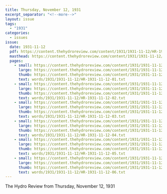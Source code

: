 ```yaml
---
title: Thursday, November 12, 1931
excerpt_separator: "<!--more-->"
layout: issue
tags:
  - "1931"
categories:
  - issues
issue:
  date: 1931-11-12
  pdf: https://content.thehydroreview.com/content/1931/1931-11-12/HR-1931-11-12.pdf
  masthead: https://content.thehydroreview.com/content/1931/1931-11-12/masthead/HR-1931-11-12.jpg
  pages:
    - small: https://content.thehydroreview.com/content/1931/1931-11-12/small/HR-1931-11-12-01.jpg
      large: https://content.thehydroreview.com/content/1931/1931-11-12/large/HR-1931-11-12-01.jpg
      thumb: https://content.thehydroreview.com/content/1931/1931-11-12/thumbnails/HR-1931-11-12-01.jpg
      text: words/1931/1931-11-12/HR-1931-11-12-01.txt
    - small: https://content.thehydroreview.com/content/1931/1931-11-12/small/HR-1931-11-12-02.jpg
      large: https://content.thehydroreview.com/content/1931/1931-11-12/large/HR-1931-11-12-02.jpg
      thumb: https://content.thehydroreview.com/content/1931/1931-11-12/thumbnails/HR-1931-11-12-02.jpg
      text: words/1931/1931-11-12/HR-1931-11-12-02.txt
    - small: https://content.thehydroreview.com/content/1931/1931-11-12/small/HR-1931-11-12-03.jpg
      large: https://content.thehydroreview.com/content/1931/1931-11-12/large/HR-1931-11-12-03.jpg
      thumb: https://content.thehydroreview.com/content/1931/1931-11-12/thumbnails/HR-1931-11-12-03.jpg
      text: words/1931/1931-11-12/HR-1931-11-12-03.txt
    - small: https://content.thehydroreview.com/content/1931/1931-11-12/small/HR-1931-11-12-04.jpg
      large: https://content.thehydroreview.com/content/1931/1931-11-12/large/HR-1931-11-12-04.jpg
      thumb: https://content.thehydroreview.com/content/1931/1931-11-12/thumbnails/HR-1931-11-12-04.jpg
      text: words/1931/1931-11-12/HR-1931-11-12-04.txt
    - small: https://content.thehydroreview.com/content/1931/1931-11-12/small/HR-1931-11-12-05.jpg
      large: https://content.thehydroreview.com/content/1931/1931-11-12/large/HR-1931-11-12-05.jpg
      thumb: https://content.thehydroreview.com/content/1931/1931-11-12/thumbnails/HR-1931-11-12-05.jpg
      text: words/1931/1931-11-12/HR-1931-11-12-05.txt
    - small: https://content.thehydroreview.com/content/1931/1931-11-12/small/HR-1931-11-12-06.jpg
      large: https://content.thehydroreview.com/content/1931/1931-11-12/large/HR-1931-11-12-06.jpg
      thumb: https://content.thehydroreview.com/content/1931/1931-11-12/thumbnails/HR-1931-11-12-06.jpg
      text: words/1931/1931-11-12/HR-1931-11-12-06.txt
---
```


The Hydro Review from Thursday, November 12, 1931

<!--more-->

